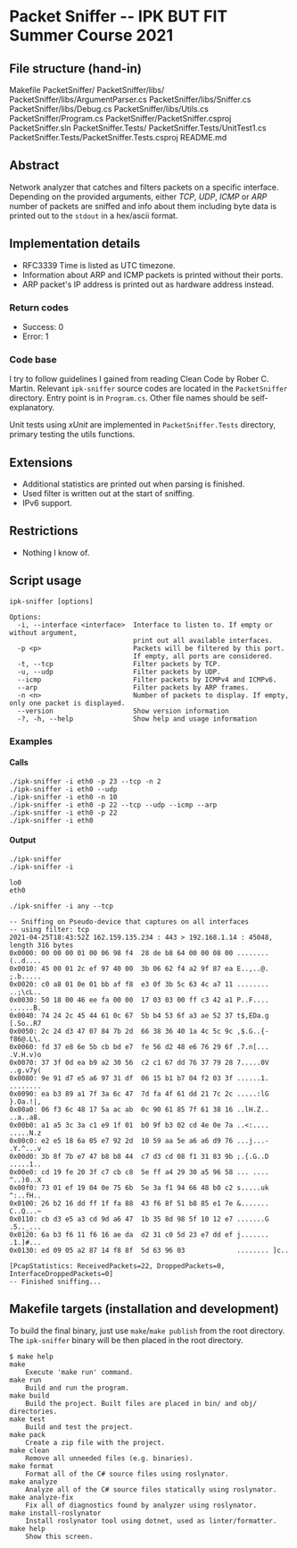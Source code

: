 # Packet Sniffer -- IPK BUT FIT Summer Course 2021

## File structure (hand-in)

Makefile
PacketSniffer/
PacketSniffer/libs/
PacketSniffer/libs/ArgumentParser.cs
PacketSniffer/libs/Sniffer.cs
PacketSniffer/libs/Debug.cs
PacketSniffer/libs/Utils.cs
PacketSniffer/Program.cs
PacketSniffer/PacketSniffer.csproj
PacketSniffer.sln
PacketSniffer.Tests/
PacketSniffer.Tests/UnitTest1.cs
PacketSniffer.Tests/PacketSniffer.Tests.csproj
README.md

## Abstract

Network analyzer that catches and filters packets on a specific interface.
Depending on the provided arguments, either *TCP*, *UDP*, *ICMP* or *ARP*
number of packets are sniffed and info about them including byte data is printed
out to the `stdout` in a hex/ascii format.

## Implementation details

- RFC3339 Time is listed as UTC timezone.
- Information about ARP and ICMP packets is printed without their ports.
- ARP packet's IP address is printed out as hardware address instead.

### Return codes

- Success: 0
- Error: 1

### Code base

I try to follow guidelines I gained from reading Clean Code by Rober C. Martin.
Relevant `ipk-sniffer` source codes are located in the `PacketSniffer` directory.
Entry point is in `Program.cs`. Other file names should be self-explanatory.

Unit tests using *xUnit* are implemented in `PacketSniffer.Tests` directory,
primary testing the utils functions.

## Extensions

- Additional statistics are printed out when parsing is finished.
- Used filter is written out at the start of sniffing.
- IPv6 support.

## Restrictions

- Nothing I know of.

## Script usage

```
ipk-sniffer [options]

Options:
  -i, --interface <interface>  Interface to listen to. If empty or without argument,
                               print out all available interfaces.
  -p <p>                       Packets will be filtered by this port.
                               If empty, all ports are considered.
  -t, --tcp                    Filter packets by TCP.
  -u, --udp                    Filter packets by UDP.
  --icmp                       Filter packets by ICMPv4 and ICMPv6.
  --arp                        Filter packets by ARP frames.
  -n <n>                       Number of packets to display. If empty, only one packet is displayed.
  --version                    Show version information
  -?, -h, --help               Show help and usage information
```

### Examples

#### Calls

```
./ipk-sniffer -i eth0 -p 23 --tcp -n 2
./ipk-sniffer -i eth0 --udp
./ipk-sniffer -i eth0 -n 10
./ipk-sniffer -i eth0 -p 22 --tcp --udp --icmp --arp
./ipk-sniffer -i eth0 -p 22
./ipk-sniffer -i eth0
```

#### Output

```
./ipk-sniffer
./ipk-sniffer -i

lo0
eth0
```

```
./ipk-sniffer -i any --tcp

-- Sniffing on Pseudo-device that captures on all interfaces
-- using filter: tcp
2021-04-25T18:43:52Z 162.159.135.234 : 443 > 192.168.1.14 : 45048, length 316 bytes
0x0000: 00 00 00 01 00 06 98 f4  28 de b8 64 00 00 08 00 ........ (..d....
0x0010: 45 00 01 2c ef 97 40 00  3b 06 62 f4 a2 9f 87 ea E..,..@. ;.b.....
0x0020: c0 a8 01 0e 01 bb af f8  e3 0f 3b 5c 63 4c a7 11 ........ ..;\cL..
0x0030: 50 18 00 46 ee fa 00 00  17 03 03 00 ff c3 42 a1 P..F.... ......B.
0x0040: 74 24 2c 45 44 61 0c 67  5b b4 53 6f a3 ae 52 37 t$,EDa.g [.So..R7
0x0050: 2c 24 d3 47 07 84 7b 2d  66 38 36 40 1a 4c 5c 9c ,$.G..{- f86@.L\.
0x0060: fd 37 e8 6e 5b cb bd e7  fe 56 d2 48 e6 76 29 6f .7.n[... .V.H.v)o
0x0070: 37 3f 0d ea b9 a2 30 56  c2 c1 67 dd 76 37 79 28 7.....0V ..g.v7y(
0x0080: 9e 91 d7 e5 a6 97 31 df  06 15 b1 b7 04 f2 03 3f ......1. ........
0x0090: ea b3 89 a1 7f 3a 6c 47  7d fa 4f 61 dd 21 7c 2c .....:lG }.Oa.!|,
0x00a0: 06 f3 6c 48 17 5a ac ab  0c 90 61 85 7f 61 38 16 ..lH.Z.. ..a..a8.
0x00b0: a1 a5 3c 3a c1 e9 1f 01  b0 9f b3 02 cd 4e 0e 7a ..<:.... .....N.z
0x00c0: e2 e5 18 6a 05 e7 92 2d  10 59 aa 5e a6 a6 d9 76 ...j...- .Y.^...v
0x00d0: 3b 8f 7b e7 47 b8 b8 44  c7 d3 cd 08 f1 31 83 9b ;.{.G..D .....1..
0x00e0: cd 19 fe 20 3f c7 cb c8  5e ff a4 29 30 a5 96 58 ... .... ^..)0..X
0x00f0: 73 01 ef 19 04 0e 75 6b  5e 3a f1 94 66 48 b0 c2 s.....uk ^:..fH..
0x0100: 26 b2 16 dd ff 1f fa 88  43 f6 8f 51 b8 85 e1 7e &....... C..Q...~
0x0110: cb d3 e5 a3 cd 9d a6 47  1b 35 8d 98 5f 10 12 e7 .......G .5.._...
0x0120: 6a b3 f6 11 f6 16 ae da  d2 31 c0 5d 23 e7 dd ef j....... .1.]#...
0x0130: ed 09 05 a2 87 14 f8 8f  5d 63 96 03             ........ ]c..

[PcapStatistics: ReceivedPackets=22, DroppedPackets=0, InterfaceDroppedPackets=0]
-- Finished sniffing...
```

## Makefile targets (installation and development)

To build the final binary, just use `make`/`make publish` from the root
directory. The `ipk-sniffer` binary will be then placed in the root directory.

```
$ make help
make
    Execute 'make run' command.
make run
    Build and run the program.
make build
    Build the project. Built files are placed in bin/ and obj/ directories.
make test
    Build and test the project.
make pack
    Create a zip file with the project.
make clean
    Remove all unneeded files (e.g. binaries).
make format
    Format all of the C# source files using roslynator.
make analyze
    Analyze all of the C# source files statically using roslynator.
make analyze-fix
    Fix all of diagnostics found by analyzer using roslynator.
make install-roslynator
    Install roslynator tool using dotnet, used as linter/formatter.
make help
    Show this screen.
```
